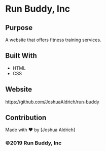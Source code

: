 # Run Buddy, Inc

## Purpose
A website that offers fitness training services. 

## Built With
* HTML
* CSS

## Website
https://github.com/JoshuaAldrich/run-buddy

## Contribution
Made with ❤️ by [Joshua Aldrich]

### ©️2019 Run Buddy, Inc 
